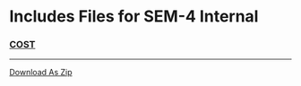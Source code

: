 # Includes Files for SEM-4 Internal
### [COST](https://gofile.io/d/x2Adfs)
---
[Download As Zip](https://github.com/Sanjiv39/college-files/archive/refs/heads/main.zip)
